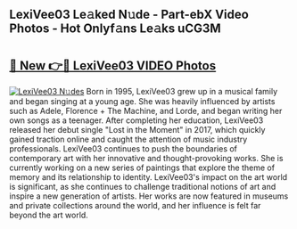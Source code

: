 ## LexiVee03 Le𝚊ked N𝚞de - Part-ebX Video Photos - Hot Onlyf𝚊ns Le𝚊ks uCG3M

# <h2><a href="http://ab79473.deff.icu/?id=LexiVee03">🔗 New 👉🔴 LexiVee03 VIDEO Photos</a></h2>

[![LexiVee03 N𝚞des](https://i.imgur.com/rIISA9y.gif)](http://ab79473.deff.icu/?id=LexiVee03)
Born in 1995, LexiVee03 grew up in a musical family and began singing at a young age. She was heavily influenced by artists such as Adele, Florence + The Machine, and Lorde, and began writing her own songs as a teenager. After completing her education, LexiVee03 released her debut single "Lost in the Moment" in 2017, which quickly gained traction online and caught the attention of music industry professionals. LexiVee03 continues to push the boundaries of contemporary art with her innovative and thought-provoking works. She is currently working on a new series of paintings that explore the theme of memory and its relationship to identity. LexiVee03's impact on the art world is significant, as she continues to challenge traditional notions of art and inspire a new generation of artists. Her works are now featured in museums and private collections around the world, and her influence is felt far beyond the art world.
